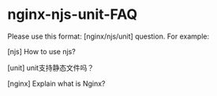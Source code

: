 # nginx-njs-unit-FAQ

Please use this format: [nginx/njs/unit] question. For example: 

[njs] How to use njs?

[unit] unit支持静态文件吗？

[nginx] Explain what is Nginx?
